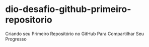 # dio-desafio-github-primeiro-repositorio
Criando seu Primeiro Repositório no GitHub Para Compartilhar Seu Progresso
